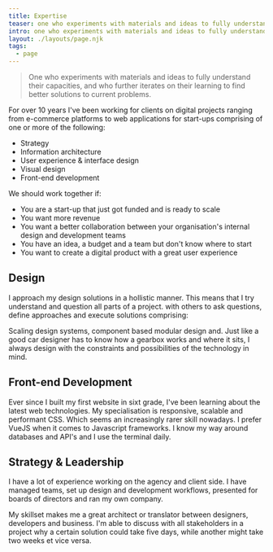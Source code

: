 ```yaml
---
title: Expertise
teaser: one who experiments with materials and ideas to fully understand their capacities, and who further iterates on their learning to find better solutions to current problems.
intro: one who experiments with materials and ideas to fully understand their capacities, and who further iterates on their learning to find better solutions to current problems.
layout: ./layouts/page.njk
tags:
  - page
---
```


> One who experiments with materials and ideas to fully understand their capacities, and who further iterates on their learning to find better solutions to current problems.

For over 10 years I've been working for clients on digital projects ranging from e-commerce platforms to web applications for start-ups comprising of one or more of the following:

- Strategy
- Information architecture
- User experience & interface design
- Visual design
- Front-end development

We should work together if:

- You are a start-up that just got funded and is ready to scale
- You want more revenue
- You want a better collaboration between your organisation's internal design and development teams
- You have an idea, a budget and a team but don't know where to start
- You want to create a digital product with a great user experience

## Design

I approach my design solutions in a hollistic manner. This means that I try understand and question all parts of a project. with others to ask questions, define approaches and execute solutions comprising:

Scaling design systems, component based modular design and. Just like a good car designer has to know how a gearbox works and where it sits, I always design with the constraints and possibilities of the technology in mind.

## Front-end Development

Ever since I built my first website in sixt grade, I've been learning about the latest web technologies. My specialisation is responsive, scalable and performant CSS. Which seems an increasingly rarer skill nowadays. I prefer VueJS when it comes to Javascript frameworks. I know my way around databases and API's and I use the terminal daily.

## Strategy & Leadership

I have a lot of experience working on the agency and client side. I have managed teams, set up design and development workflows, presented for boards of directors and ran my own company.

My skillset makes me a great architect or translator between designers, developers and business. I'm able to discuss with all stakeholders in a project why a certain solution could take five days, while another might take two weeks et vice versa.
